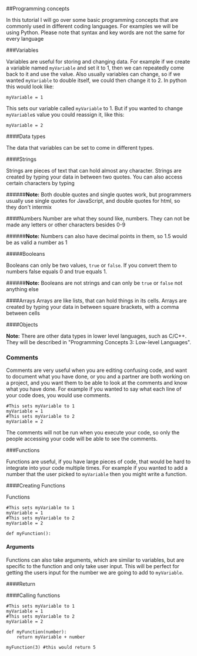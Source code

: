 
##Programming concepts

In this tutorial I will go over some basic programming concepts that are commonly used in different coding languages. For examples we will be using Python. Please note that syntax and key words are not the same for every language 

###Variables

Variables are useful for storing and changing data. For example if we create a variable named `myVariable` and set it to 1, then we can repeatedly come back to it and use the value. Also usually variables can change, so if we wanted `myVariable`  to double itself, we could then change it to 2. In python this would look like:

    myVariable = 1

This sets our variable called `myVariable` to 1. But if you wanted to change `myVariable`s value you could reassign it, like this:

    myVariable = 2

####Data types

The data that variables can be set to come in different types. 

####Strings

Strings are pieces of text that can hold almost any character. Strings are created
by typing your data in between two quotes. You can also access certain characters by typing

######**Note:** Both double quotes and single quotes work, but programmers usually use single quotes for JavaScript, and double quotes for html, so they don't intermix  

####Numbers
Number are what they sound like, numbers. They can not be made any letters or other characters besides 0-9

######**Note:** Numbers can also have decimal points in them, so 1.5 would be as valid a number as 1 

#####Booleans

Booleans can only be two values, `true` or `false`. If you convert them to numbers false equals 0 and true equals 1.

######**Note:** Booleans are not strings and can only be `true` or `false` not anything else

####Arrays
Arrays are like lists, that can hold things in its cells. Arrays are created by typing your data in between square brackets, with a comma between cells
 
####Objects

**Note:** There are other data types in lower level languages, such as C/C++. They will be described in "Programming Concepts 3: Low-level Languages".

### Comments
Comments are very useful when you are editing confusing code, and want to document what you have done, or you and a partner are both working on a project, and you want them to be able to look at the comments and know what you have done. For example if you wanted to say what each line of your code does, you would use comments.

    #This sets myVariable to 1
    myVariable = 1
    #This sets myVariable to 2
    myVariable = 2
    
   The comments will not be run when you execute your code, so only the people accessing your code will be able to see the comments.

###Functions
		
Functions  are useful, if you have large pieces of code, that would be hard to integrate into your code multiple times.  For example if you wanted to add a number that the user picked to `myVariable` then you might write a function.

####Creating Functions

Functions 

    #This sets myVariable to 1
    myVariable = 1
    #This sets myVariable to 2
    myVariable = 2
    
    def myFunction():

#### Arguments

Functions can also take arguments, which are similar to variables, but are specific to the function and only take user input. This will be perfect for getting the users input for the number we are going to add to `myVariable`.  

####Return

####Calling functions


	#This sets myVariable to 1
    myVariable = 1
    #This sets myVariable to 2
    myVariable = 2
    
    def myFunction(number):
	    return myVariable + number
	
	myFunction(3) #this would return 5



	
    